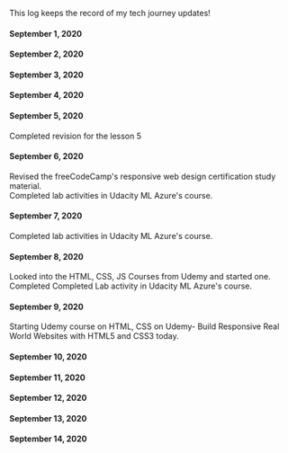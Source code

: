  This log keeps the record of my tech journey updates!

#### September 1, 2020

#### September 2, 2020

#### September 3, 2020

#### September 4, 2020

#### September 5, 2020

Completed revision for the lesson 5

#### September 6, 2020

Revised the freeCodeCamp's responsive web design certification study material. <br>
Completed lab activities in Udacity ML Azure's course.

#### September 7, 2020

Completed lab activities in Udacity ML Azure's course.

#### September 8, 2020

Looked into the HTML, CSS, JS Courses from Udemy and started one. Completed 
Completed Lab activity in Udacity ML Azure's course.

#### September 9, 2020

Starting Udemy course on HTML, CSS on Udemy- Build Responsive Real World Websites with HTML5 and CSS3 today.

#### September 10, 2020

#### September 11, 2020

#### September 12, 2020

#### September 13, 2020

#### September 14, 2020

